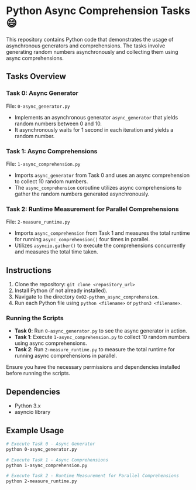 # Python Async Comprehension Tasks :smile:

This repository contains Python code that demonstrates the usage of asynchronous generators and comprehensions. The tasks involve generating random numbers asynchronously and collecting them using async comprehensions.

## Tasks Overview

### Task 0: Async Generator

File: `0-async_generator.py`

- Implements an asynchronous generator `async_generator` that yields random numbers between 0 and 10.
- It asynchronously waits for 1 second in each iteration and yields a random number.

### Task 1: Async Comprehensions

File: `1-async_comprehension.py`

- Imports `async_generator` from Task 0 and uses an async comprehension to collect 10 random numbers.
- The `async_comprehension` coroutine utilizes async comprehensions to gather the random numbers generated asynchronously.

### Task 2: Runtime Measurement for Parallel Comprehensions

File: `2-measure_runtime.py`

- Imports `async_comprehension` from Task 1 and measures the total runtime for running `async_comprehension()` four times in parallel.
- Utilizes `asyncio.gather()` to execute the comprehensions concurrently and measures the total time taken.

## Instructions

1. Clone the repository: `git clone <repository_url>`
2. Install Python (if not already installed).
3. Navigate to the directory `0x02-python_async_comprehension`.
4. Run each Python file using `python <filename>` or `python3 <filename>`.

### Running the Scripts

- **Task 0**: Run `0-async_generator.py` to see the async generator in action.
- **Task 1**: Execute `1-async_comprehension.py` to collect 10 random numbers using async comprehensions.
- **Task 2**: Run `2-measure_runtime.py` to measure the total runtime for running async comprehensions in parallel.

Ensure you have the necessary permissions and dependencies installed before running the scripts.

## Dependencies

- Python 3.x
- asyncio library

## Example Usage

```bash
# Execute Task 0 - Async Generator
python 0-async_generator.py

# Execute Task 1 - Async Comprehensions
python 1-async_comprehension.py

# Execute Task 2 - Runtime Measurement for Parallel Comprehensions
python 2-measure_runtime.py
```

